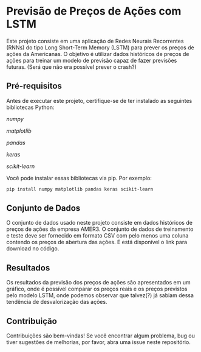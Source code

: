 
# Previsão de Preços de Ações com LSTM

Este projeto consiste em uma aplicação de Redes Neurais Recorrentes (RNNs) do tipo Long Short-Term Memory (LSTM) para prever os preços de ações da Americanas. O objetivo é utilizar dados históricos de preços de ações para treinar um modelo de previsão capaz de fazer previsões futuras. (Será que não era possível prever o crash?)

## Pré-requisitos

Antes de executar este projeto, certifique-se de ter instalado as seguintes bibliotecas Python:

*numpy*

*matplotlib*

*pandas*

*keras*

*scikit-learn*

Você pode instalar essas bibliotecas via pip. Por exemplo:

```bash
pip install numpy matplotlib pandas keras scikit-learn
```

## Conjunto de Dados

O conjunto de dados usado neste projeto consiste em dados históricos de preços de ações da empresa AMER3. O conjunto de dados de treinamento e teste deve ser fornecido em formato CSV com pelo menos uma coluna contendo os preços de abertura das ações. E está disponível o link para download no código.

## Resultados

Os resultados da previsão dos preços de ações são apresentados em um gráfico, onde é possível comparar os preços reais e os preços previstos pelo modelo LSTM, onde podemos observar que talvez(?) já sabiam dessa tendência de desvalorização das ações.

## Contribuição

Contribuições são bem-vindas! Se você encontrar algum problema, bug ou tiver sugestões de melhorias, por favor, abra uma issue neste repositório.
